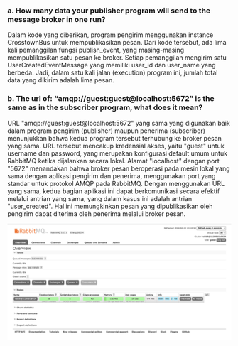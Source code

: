 ### a. How many data your publisher program will send to the message broker in one run?

Dalam kode yang diberikan, program pengirim menggunakan instance CrosstownBus untuk mempublikasikan pesan. Dari kode tersebut, ada lima kali pemanggilan fungsi publish_event, yang masing-masing mempublikasikan satu pesan ke broker. Setiap pemanggilan mengirim satu UserCreatedEventMessage yang memiliki user_id dan user_name yang berbeda. Jadi, dalam satu kali jalan (execution) program ini, jumlah total data yang dikirim adalah lima pesan.

### b. The url of: “amqp://guest:guest@localhost:5672” is the same as in the subscriber program, what does it mean?
URL "amqp://guest:guest@localhost:5672" yang sama yang digunakan baik dalam program pengirim (publisher) maupun penerima (subscriber) menunjukkan bahwa kedua program tersebut terhubung ke broker pesan yang sama. URL tersebut mencakup kredensial akses, yaitu "guest" untuk username dan password, yang merupakan konfigurasi default umum untuk RabbitMQ ketika dijalankan secara lokal. Alamat "localhost" dengan port "5672" menandakan bahwa broker pesan beroperasi pada mesin lokal yang sama dengan aplikasi pengirim dan penerima, menggunakan port yang standar untuk protokol AMQP pada RabbitMQ. Dengan menggunakan URL yang sama, kedua bagian aplikasi ini dapat berkomunikasi secara efektif melalui antrian yang sama, yang dalam kasus ini adalah antrian "user_created". Hal ini memungkinkan pesan yang dipublikasikan oleh pengirim dapat diterima oleh penerima melalui broker pesan.

![rabbit mq](image.png)